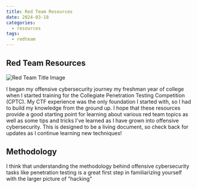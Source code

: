 ```yaml
---
title: Red Team Resources
date: 2024-03-18
categories:
  - resources
tags:
  - redteam
---
```

## Red Team Resources

![Red Team Title Image](resources/redBackground.jpg)

I began my offensive cybersecurity journey my freshman year of college when I started training for the Collegiate Penetration Testing Competition (CPTC). My CTF experience was the only foundation I started with, so I had to build my knowledge from the ground up. I hope that these resources provide a good starting point for learning about various red team topics as well as some tips and tricks I've learned as I have grown into offensive cybersecurity. This is designed to be a living document, so check back for updates as I continue learning new techniques! 

## Methodology

I think that understanding the methodology behind offensive cybersecurity tasks like penetration testing is a great first step in familiarizing yourself with the larger picture of "hacking" 